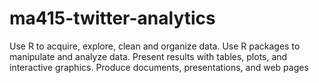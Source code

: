 # ma415-twitter-analytics
Use R to acquire, explore, clean and organize data. Use R packages to manipulate and analyze data. Present results with tables, plots, and interactive graphics. Produce documents, presentations, and web pages
